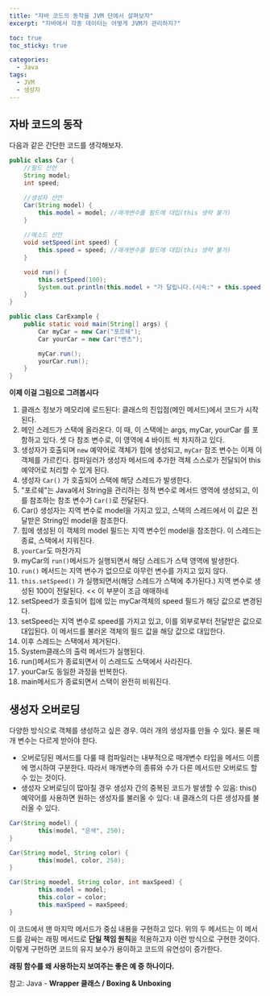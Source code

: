 ```yaml
---
title: "자바 코드의 동작을 JVM 단에서 살펴보자"
excerpt: "자바에서 각종 데이터는 어떻게 JVM가 관리하지?"

toc: true
toc_sticky: true

categories:
  - Java
tags:
  - JVM
  - 생성자
---
```

## 자바 코드의 동작

다음과 같은 간단한 코드를 생각해보자.

```java
public class Car {
	//필드 선언
	String model;
	int speed;

	//생성자 선언
	Car(String model) {
		this.model = model; //매개변수를 필드에 대입(this 생략 불가)
	}
	
	//메소드 선언
	void setSpeed(int speed) {
		this.speed = speed; //매개변수를 필드에 대입(this 생략 불가)
	}

	void run() {
		this.setSpeed(100);
		System.out.println(this.model + "가 달립니다.(시속:" + this.speed + "km/h)");
	}
}
```

```java
public class CarExample {
	public static void main(String[] args) {
		Car myCar = new Car("포르쉐");
		Car yourCar = new Car("벤츠");

		myCar.run();
		yourCar.run();
	}
}
``` 

**이제 이걸 그림으로 그려봅시다**

1. 클래스 정보가 메모리에 로드된다: 클래스의 진입점(메인 메서드)에서 코드가 시작된다.
2. 메인 스레드가 스택에 올라온다. 이 때, 이 스택에는 args, myCar, yourCar 를 포함하고 있다. 셋 다 참조 변수로, 이 영역에 4 바이트 씩 차지하고 있다.
3. 생성자가 호출되며 `new` 예약어로 객체가 힙에 생성되고, `myCar` 참조 변수는 이제 이 객체를 가르킨다. 컴파일러가 생성자 메서드에 추가한 객체 스스로가 전달되어 this 예약어로 처리할 수 있게 된다.
5. 생성자 `Car()` 가 호출되어 스택에 해당 스레드가 발생한다.
6. "포르쉐"는 Java에서 String을 관리하는 정적 변수로 메서드 영역에 생성되고, 이를 참조하는 참조 변수가 `Car()`로 전달된다.
7. Car() 생성자는 지역 변수로 model을 가지고 있고, 스택의 스레드에서 이 값은 전달받은 String인 model을 참조한다.
7. 힙에 생성된 이 객체의 model 필드는 지역 변수인 model을 참조한다. 이 스레드는 종료, 스택에서 지워진다.
8. `yourCar`도 마찬가지
9. myCar의 `run()`메서드가 실행되면서 해당 스레드가 스택 영역에 발생한다.
10. `run()` 메서드는 지역 변수가 없으므로 아무런 변수를 가지고 있지 않다.
11. `this.setSpeed()` 가 실행되면서(해당 스레드가 스택에 추가된다.) 지역 변수로 생성된 100이 전달된다. << 이 부분이 조금 애매하네
12. setSpeed가 호출되어 힙에 있는 myCar객체의 speed 필드가 해당 값으로 변경된다.
13. setSpeed는 지역 변수로 speed를 가지고 있고, 이를 외부로부터 전달받은 값으로 대입된다. 이 메서드를 불러온 객체의 필드 값을 해당 값으로 대입한다.
14. 이후 스레드는 스택에서 제거된다.
15. System클래스의 출력 메서드가 실행된다.
16. run()메서드가 종료되면서 이 스레드도 스택에서 사라진다.
17. yourCar도 동일한 과정을 반복한다.
18. main메서드가 종료되면서 스택이 완전히 비워진다.

## 생성자 오버로딩

다양한 방식으로 객체를 생성하고 싶은 경우. 여러 개의 생성자를 만들 수 있다. 물론 매개 변수는 다르게 받아야 한다.

- 오버로딩된 메서드를 다룰 때 컴파일러는 내부적으로 매개변수 타입을 메서드 이름에 명시하여 구분한다. 따라서 매개변수의 종류와 수가 다른 메서드만 오버로드 할 수 있는 것이다.
- 생성자 오버로딩이 많아질 경우 생성자 간의 중복된 코드가 발생할 수 있음: this() 예약어를 사용하면 원하는 생성자를 불러올 수 있다: 내 클래스의 다른 생성자를 불러올 수 있다.

```java
Car(String model) {
		this(model, "은색", 250);
}

Car(String model, String color) {
		this(model, color, 250);
}

Car(String moedel, String color, int maxSpeed) {
		this.model = model;
		this.color = color;
		this.maxSpeed = maxSpeed;
}
```

이 코드에서 맨 마지막 메서드가 중심 내용을 구현하고 있다. 위의 두 메서드는 이 메서드를 감싸는 래핑 메서드로 **단일 책임 원칙**을 적용하고자 이런 방식으로 구현한 것이다. 이렇게 구현하면 코드의 유지 보수가 용이하고 코드의 유연성이 증가한다.

**래핑 함수를 왜 사용하는지 보여주는 좋은 예 중 하나이다.**

참고: Java - **Wrapper 클래스 / Boxing & Unboxing**